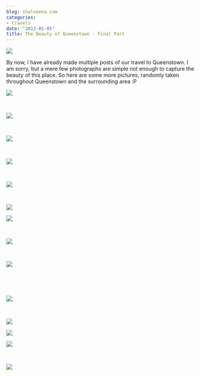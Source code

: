 ```yaml
---
blog: shalveena.com
categories:
- travels
date: "2013-01-05"
title: The Beauty of Queenstown - Final Part
---
```


[![](https://shalveena.files.wordpress.com/2013/01/b9de5-p1010863.jpg?w=300)](https://shalveena.files.wordpress.com/2013/01/b9de5-p1010863.jpg)

By now, I have already made multiple posts of our travel to Queenstown. I am sorry, but a mere few photographs are simple not enough to capture the beauty of this place. So here are some more pictures, randomly taken throughout Queenstown and the surrounding area :P

[![](https://shalveena.files.wordpress.com/2013/01/8cd6e-dscn1257.jpg?w=300)](https://shalveena.files.wordpress.com/2013/01/8cd6e-dscn1257.jpg)

 

[![](https://shalveena.files.wordpress.com/2013/01/de88c-img_1399.jpg?w=300)](https://shalveena.files.wordpress.com/2013/01/de88c-img_1399.jpg)

 

[![](https://shalveena.files.wordpress.com/2013/01/3e095-img_1395.jpg?w=300)](https://shalveena.files.wordpress.com/2013/01/3e095-img_1395.jpg)

 

[![](https://shalveena.files.wordpress.com/2013/01/8e16a-p1020041.jpg?w=300)](https://shalveena.files.wordpress.com/2013/01/8e16a-p1020041.jpg)

 

[![](https://shalveena.files.wordpress.com/2013/01/e6327-p1020066.jpg?w=300)](https://shalveena.files.wordpress.com/2013/01/e6327-p1020066.jpg)

 

[![](https://shalveena.files.wordpress.com/2013/01/fc472-p1020079.jpg?w=300)](https://shalveena.files.wordpress.com/2013/01/fc472-p1020079.jpg)

[![](https://shalveena.files.wordpress.com/2013/01/1bb8b-p1020040.jpg?w=300)](https://shalveena.files.wordpress.com/2013/01/1bb8b-p1020040.jpg)

 

[![](https://shalveena.files.wordpress.com/2013/01/3a8d7-dscn1230.jpg?w=300)](https://shalveena.files.wordpress.com/2013/01/3a8d7-dscn1230.jpg)

 

[![](https://shalveena.files.wordpress.com/2013/01/332e7-p1020029.jpg?w=225)](https://shalveena.files.wordpress.com/2013/01/332e7-p1020029.jpg)

 

 

[![](https://shalveena.files.wordpress.com/2013/01/8f853-img_1444.jpg?w=300)](https://shalveena.files.wordpress.com/2013/01/8f853-img_1444.jpg)

 

[![](https://shalveena.files.wordpress.com/2013/01/1de43-img_1436.jpg?w=300)](https://shalveena.files.wordpress.com/2013/01/1de43-img_1436.jpg)

[![](https://shalveena.files.wordpress.com/2013/01/8ea6b-p1020071.jpg?w=300)](https://shalveena.files.wordpress.com/2013/01/8ea6b-p1020071.jpg)

[![](https://shalveena.files.wordpress.com/2013/01/54d33-dscn1262.jpg?w=300)](https://shalveena.files.wordpress.com/2013/01/54d33-dscn1262.jpg)

 

[![](https://shalveena.files.wordpress.com/2013/01/52c29-p1010979.jpg?w=225)](https://shalveena.files.wordpress.com/2013/01/52c29-p1010979.jpg)